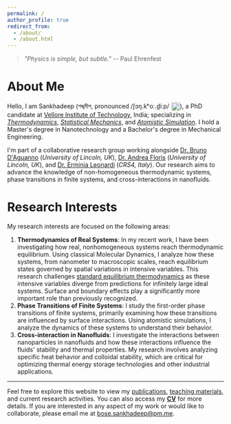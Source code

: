 ```yaml
---
permalink: /
author_profile: true
redirect_from: 
  - /about/
  - /about.html
---
```

> *"Physics is simple, but subtle."* -- Paul Ehrenfest

About Me
======
Hello, I am Sankhadeep (শঙ্খদীপ, pronounced /ʃɔŋ.kʰoː.d̪iːp/<audio id="pronunciation" src="{{ site.baseurl }}/assets/audio/pronunciation.mp3"></audio>
<button onclick="document.getElementById('pronunciation').play()" style="background:none;border:none;padding:0;margin-left:1px;vertical-align:middle;display:inline;">
  <img src="https://upload.wikimedia.org/wikipedia/commons/2/21/Speaker_Icon.svg" alt="Play Pronunciation" style="width:20px;height:20px;border:0;vertical-align:middle;">
</button>), a PhD candidate at [Vellore Institute of Technology](https://vit.ac.in/), India; specializing in *[Thermodynamics](https://en.wikipedia.org/wiki/Thermodynamics)*, *[Statistical Mechanics](https://en.wikipedia.org/wiki/Statistical_mechanics)*, and *[Atomistic Simulation](http://www.sklogwiki.org/SklogWiki/index.php/Computer_simulation_techniques)*. I hold a Master's degree in Nanotechnology and a Bachelor's degree in Mechanical Engineering. 

I'm part of a collaborative research group working alongside [Dr. Bruno D'Aguanno](https://sites.google.com/view/brunodaguanno) (*University of Lincoln, UK*), [Dr. Andrea Floris](https://staff.lincoln.ac.uk/afloris) (*University of Lincoln, UK*), and [Dr. Erminia Leonardi](https://www.crs4.it/peopledetails/ermy/leonardi-erminia/) (*CRS4, Italy*). Our research aims to advance the knowledge of non-homogeneous thermodynamic systems, phase transitions in finite systems, and cross-interactions in nanofluids.

Research Interests
======
My research interests are focused on the following areas:
1. **Thermodynamics of Real Systems**: In my recent work, I have been investigating how real, nonhomogeneous systems reach thermodynamic equilibrium. Using classical Molecular Dynamics, I analyze how these systems, from nanometer to macroscopic scales, reach equilibrium states governed by spatial variations in intensive variables. This research challenges [standard equilibrium thermodynamics](https://archive.org/details/herbert-b.-callen-thermodynamics-and-an-introduction-to-thermostatistics-wiley-1985_202201) as these intensive variables diverge from predictions for infinitely large ideal systems. Surface and boundary effects play a significantly more important role than previously recognized.
1. **Phase Transitions of Finite Systems**: I study the first-order phase transitions of finite systems, primarily examining how these transitions are influenced by surface interactions. Using atomistic simulations, I analyze the dynamics of these systems to understand their behavior.
1. **Cross-interaction in Nanofluids**: I investigate the interactions between nanoparticles in nanofluids and how these interactions influence the fluids' stability and thermal properties. My research involves analyzing specific heat behavior and colloidal stability, which are critical for optimizing thermal energy storage technologies and other industrial applications.

------
Feel free to explore this website to view my [publications](/publications/), [teaching materials](/teaching/), and current research activities. You can also access my **[CV](/cv/)** for more details. If you are interested in any aspect of my work or would like to collaborate, please email me at [bose.sankhadeep@pm.me](mailto:bose.sankhadeep@pm.me).
